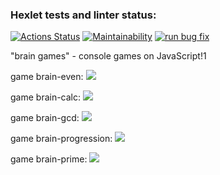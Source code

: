 ### Hexlet tests and linter status:
[![Actions Status](https://github.com/Nikolos-S/frontend-project-lvl1/workflows/hexlet-check/badge.svg)](https://github.com/Nikolos-S/frontend-project-lvl1/actions)
[![Maintainability](https://api.codeclimate.com/v1/badges/4ecbacbd727b4617e5a2/maintainability)](https://codeclimate.com/github/Nikolos-S/frontend-project-lvl1/maintainability)
[![run bug fix](https://github.com/Nikolos-S/frontend-project-lvl1/actions/workflows/nodejs.yml/badge.svg)](https://github.com/Nikolos-S/frontend-project-lvl1/actions/workflows/nodejs.yml)

"brain games" - console games on JavaScript!1

game brain-even:
<a href="https://asciinema.org/a/Wtri6kfVtuDByomF63dNtrIUv" target="_blank"><img src="https://asciinema.org/a/Wtri6kfVtuDByomF63dNtrIUv.svg" /></a>

game brain-calc:
<a href="https://asciinema.org/a/5raGjfT8TdH5cE73LqT4o0IBl" target="_blank"><img src="https://asciinema.org/a/5raGjfT8TdH5cE73LqT4o0IBl.svg" /></a>

game brain-gcd:
<a href="https://asciinema.org/a/C5NNy80ydHyxsVVl5YgCERZgp" target="_blank"><img src="https://asciinema.org/a/C5NNy80ydHyxsVVl5YgCERZgp.svg" /></a>

game brain-progression:
<a href="https://asciinema.org/a/u8maTGVazFu0how1j5jXtN3wB" target="_blank"><img src="https://asciinema.org/a/u8maTGVazFu0how1j5jXtN3wB.svg" /></a>

game brain-prime:
<a href="https://asciinema.org/a/eRIainCQNojPRVU8gLcclSImq" target="_blank"><img src="https://asciinema.org/a/eRIainCQNojPRVU8gLcclSImq.svg" /></a>
